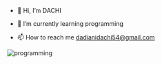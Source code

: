 - 👋 Hi, I’m DACHI

- 🌱 I’m currently learning programming


- 📫 How to reach me dadianidachi54@gmail.com


![programming](https://github.com/user-attachments/assets/aa0e90b6-687c-4b2d-999d-129741ddc255)

